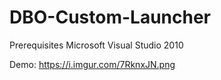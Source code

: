 # DBO-Custom-Launcher

Prerequisites
Microsoft Visual Studio 2010

Demo: https://i.imgur.com/7RknxJN.png
